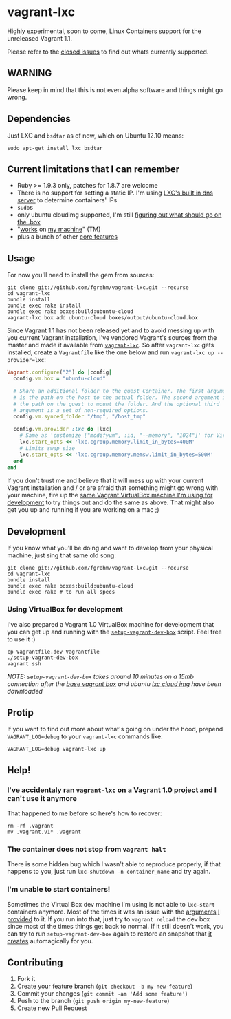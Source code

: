 # vagrant-lxc

Highly experimental, soon to come, Linux Containers support for the unreleased
Vagrant 1.1.

Please refer to the [closed issues](https://github.com/fgrehm/vagrant-lxc/issues?labels=&milestone=&page=1&state=closed)
to find out whats currently supported.


## WARNING

Please keep in mind that this is not even alpha software and things might go wrong.


## Dependencies

Just LXC and `bsdtar` as of now, which on Ubuntu 12.10 means:

```
sudo apt-get install lxc bsdtar
```


## Current limitations that I can remember

* Ruby >= 1.9.3 only, patches for 1.8.7 are welcome
* There is no support for setting a static IP. I'm using
  [LXC's built in dns server](lib/vagrant-lxc/container.rb#L100) to determine
  containers' IPs
* `sudo`s
* only ubuntu cloudimg supported, I'm still [figuring out what should go on the .box](https://github.com/fgrehm/vagrant-lxc/issues/4)
* "[works](https://github.com/fgrehm/vagrant-lxc/issues/20) on [my machine](https://github.com/fgrehm/vagrant-lxc/issues/7)" (TM)
* plus a bunch of other [core features](https://github.com/fgrehm/vagrant-lxc/issues?labels=core&milestone=&page=1&state=open)


## Usage

For now you'll need to install the gem from sources:

```
git clone git://github.com/fgrehm/vagrant-lxc.git --recurse
cd vagrant-lxc
bundle install
bundle exec rake install
bundle exec rake boxes:build:ubuntu-cloud
vagrant-lxc box add ubuntu-cloud boxes/output/ubuntu-cloud.box
```

Since Vagrant 1.1 has not been released yet and to avoid messing up with you
current Vagrant installation, I've vendored Vagrant's sources from the master
and made it available from [`vagrant-lxc`](bin/vagrant-lxc). So after `vagrant-lxc`
gets installed, create a `Vagrantfile` like the one below and run `vagrant-lxc up --provider=lxc`:

```ruby
Vagrant.configure("2") do |config|
  config.vm.box = "ubuntu-cloud"

  # Share an additional folder to the guest Container. The first argument
  # is the path on the host to the actual folder. The second argument is
  # the path on the guest to mount the folder. And the optional third
  # argument is a set of non-required options.
  config.vm.synced_folder "/tmp", "/host_tmp"

  config.vm.provider :lxc do |lxc|
    # Same as 'customize ["modifyvm", :id, "--memory", "1024"]' for VirtualBox
    lxc.start_opts << 'lxc.cgroup.memory.limit_in_bytes=400M'
    # Limits swap size
    lxc.start_opts << 'lxc.cgroup.memory.memsw.limit_in_bytes=500M'
  end
end
```

If you don't trust me and believe that it will mess up with your current Vagrant
installation and / or are afraid that something might go wrong with your machine,
fire up the [same Vagrant VirtualBox machine I'm using for development](#using-virtualbox-for-development)
to try things out and do the same as above. That might also get you up and running
if you are working on a mac ;)


## Development

If you know what you'll be doing and want to develop from your physical machine,
just sing that same old song:

```
git clone git://github.com/fgrehm/vagrant-lxc.git --recurse
cd vagrant-lxc
bundle install
bundle exec rake boxes:build:ubuntu-cloud
bundle exec rake # to run all specs
```

### Using VirtualBox for development

I've also prepared a Vagrant 1.0 VirtualBox machine for development that you can
get up and running with the [`setup-vagrant-dev-box`](setup-vagrant-dev-box)
script. Feel free to use it :)

```
cp Vagrantfile.dev Vagrantfile
./setup-vagrant-dev-box
vagrant ssh
```

*NOTE: `setup-vagrant-dev-box` takes around 10 minutes on a 15mb connection
after the [base vagrant box](Vagrantfile.dev#L5) and ubuntu [lxc cloud img](setup-vagrant-dev-box#L15-L16)
have been downloaded*


## Protip

If you want to find out more about what's going on under the hood, prepend `VAGRANT_LOG=debug`
to your `vagrant-lxc` commands like:

```
VAGRANT_LOG=debug vagrant-lxc up
```


## Help!

### I've accidentaly ran `vagrant-lxc` on a Vagrant 1.0 project and I can't use it anymore

That happened to me before so here's how to recover:

```
rm -rf .vagrant
mv .vagrant.v1* .vagrant
```

### The container does not stop from `vagrant halt`

There is some hidden bug which I wasn't able to reproduce properly, if that
happens to you, just run `lxc-shutdown -n container_name` and try again.

### I'm unable to start containers!

Sometimes the Virtual Box dev machine I'm using is not able to `lxc-start`
containers anymore. Most of the times it was an issue with the [arguments](https://github.com/fgrehm/vagrant-lxc/blob/master/lib/vagrant-lxc/container.rb#L85)
[I provided](https://github.com/fgrehm/vagrant-lxc/blob/master/example/Vagrantfile#L12-L15)
to it. If you run into that, just try to `vagrant reload` the dev box since most
of the times things get back to normal. If it still doesn't work, you can try
to run `setup-vagrant-dev-box` again to restore an snapshot that [it creates](https://github.com/fgrehm/vagrant-lxc/blob/master/setup-vagrant-dev-box#L132-L137)
automagically for you.

## Contributing

1. Fork it
2. Create your feature branch (`git checkout -b my-new-feature`)
3. Commit your changes (`git commit -am 'Add some feature'`)
4. Push to the branch (`git push origin my-new-feature`)
5. Create new Pull Request
